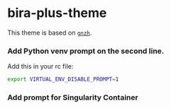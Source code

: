 # bira-plus-theme

This theme is based on [`gnzh`](https://github.com/robbyrussell/oh-my-zsh/blob/master/themes/gnzh.zsh-theme).

### Add Python venv prompt on the second line.

Add this in your rc file:

~~~bash
export VIRTUAL_ENV_DISABLE_PROMPT=1
~~~

### Add prompt for Singularity Container
